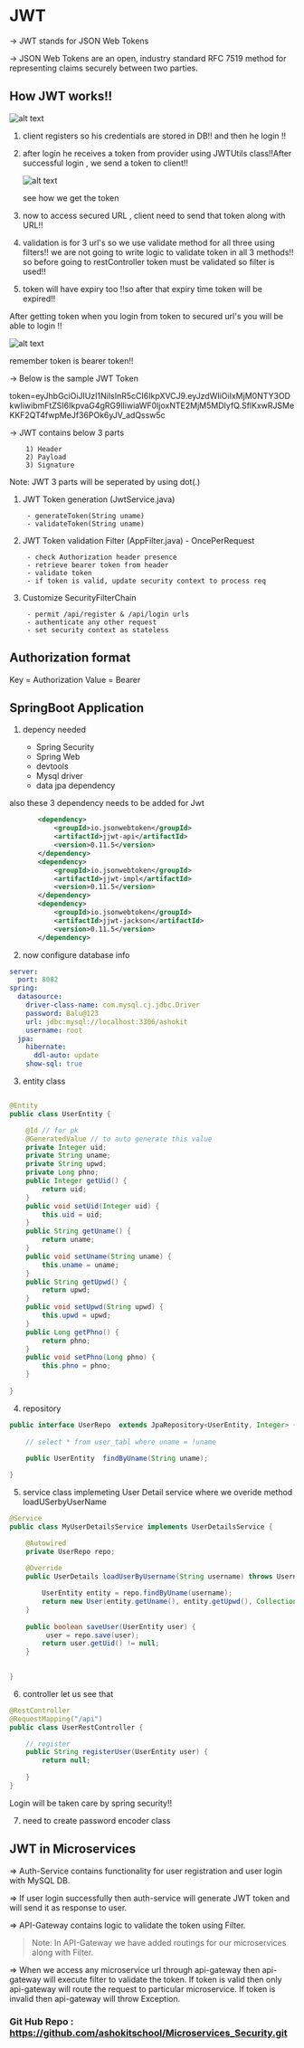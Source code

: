# JWT

-> JWT stands for JSON Web Tokens

-> JSON Web Tokens are an open, industry standard RFC 7519 method for representing claims securely between two parties.

## How JWT works!!

![alt text](image.png)

1. client registers so his credentials are stored in DB!! and then he login !!

2. after login he receives a token from provider using JWTUtils class!!After successful login , we send a token to client!!

	![alt text](image-1.png)

	see how we get the token

3. now to access secured URL , client need to send that token along with URL!!

4. validation is for 3 url's so we use validate method for all three using filters!! we are not going to write logic to validate token in all 3 methods!! so before going to restController token must be validated so filter is used!!


5. token will have expiry too !!so after that expiry time token will be expired!!

After getting token when you login from token to secured url's you 
will be able to login !!

![alt text](image-2.png)

remember token is bearer token!!


-> Below is the sample JWT Token

token=eyJhbGciOiJIUzI1NiIsInR5cCI6IkpXVCJ9.eyJzdWIiOiIxMjM0NTY3ODkwIiwibmFtZSI6IkpvaG4gRG9lIiwiaWF0IjoxNTE2MjM5MDIyfQ.SflKxwRJSMeKKF2QT4fwpMeJf36POk6yJV_adQssw5c

-> JWT contains below 3 parts

		1) Header
		2) Payload
		3) Signature

Note: JWT 3 parts will be seperated by using dot(.)


1) JWT Token generation (JwtService.java)

		- generateToken(String uname)
		- validateToken(String uname)

2) JWT Token validation Filter (AppFilter.java) - OncePerRequest
	
		- check Authorization header presence
		- retrieve bearer token from header
		- validate token
		- if token is valid, update security context to process req

3) Customize SecurityFilterChain

		- permit /api/register & /api/login urls
		- authenticate any other request
		- set security context as stateless

## Authorization format
Key = Authorization
Value = Bearer <token>

## SpringBoot Application

1. depency needed

	- Spring Security
	- Spring Web
	- devtools
	- Mysql driver
	- data jpa dependency

 also these 3 dependency needs to be added for Jwt

 ```xml
		<dependency>
			<groupId>io.jsonwebtoken</groupId>
			<artifactId>jjwt-api</artifactId>
			<version>0.11.5</version>
		</dependency>
		<dependency>
			<groupId>io.jsonwebtoken</groupId>
			<artifactId>jjwt-impl</artifactId>
			<version>0.11.5</version>
		</dependency>
		<dependency>
			<groupId>io.jsonwebtoken</groupId>
			<artifactId>jjwt-jackson</artifactId>
			<version>0.11.5</version>
		</dependency>
 ```	

2. now configure database info 

```yml
server:
  port: 8082
spring:
  datasource:
    driver-class-name: com.mysql.cj.jdbc.Driver
    password: Balu@123
    url: jdbc:mysql://localhost:3306/ashokit
    username: root
  jpa:
    hibernate:
      ddl-auto: update
    show-sql: true

```

3. entity class

```java

@Entity
public class UserEntity {

	@Id // for pk
	@GeneratedValue // to auto generate this value
	private Integer uid;
	private String uname;
	private String upwd;
	private Long phno;
	public Integer getUid() {
		return uid;
	}
	public void setUid(Integer uid) {
		this.uid = uid;
	}
	public String getUname() {
		return uname;
	}
	public void setUname(String uname) {
		this.uname = uname;
	}
	public String getUpwd() {
		return upwd;
	}
	public void setUpwd(String upwd) {
		this.upwd = upwd;
	}
	public Long getPhno() {
		return phno;
	}
	public void setPhno(Long phno) {
		this.phno = phno;
	}
	
}
```
4. repository


```java
public interface UserRepo  extends JpaRepository<UserEntity, Integer> {
	
	// select * from user_tabl where uname = !uname
	
	public UserEntity  findByUname(String uname);

}

```

5. service class implemeting User Detail service where we overide method loadUSerbyUserName

```java
@Service
public class MyUserDetailsService implements UserDetailsService {

	@Autowired
	private UserRepo repo;
	
	@Override
	public UserDetails loadUserByUsername(String username) throws UsernameNotFoundException {

		UserEntity entity = repo.findByUname(username);
		return new User(entity.getUname(), entity.getUpwd(), Collections.emptyList());
	}
	
	public boolean saveUser(UserEntity user) {
         user = repo.save(user);
		return user.getUid() != null;
	}
	

}

```

6. controller let us see that

```java
@RestController
@RequestMapping("/api")
public class UserRestController {

	// register
	public String registerUser(UserEntity user) {
		return null;
		
	}
}

```

Login will be taken care by spring security!!

7. need to create password encoder class
## JWT in Microservices

=> Auth-Service contains functionality for user registration and user login with MySQL DB. 

=> If user login successfully then auth-service will generate JWT token and will send it as response to user.

=> API-Gateway contains logic to validate the token using Filter.

>Note: In API-Gateway we have added routings for our microservices along with Filter.

=> When we access any microservice url through api-gateway then api-gateway will execute filter to validate the token. If token is valid then only api-gateway will route the request to particular microservice. If token is invalid then api-gateway will throw Exception.

### Git Hub Repo : https://github.com/ashokitschool/Microservices_Security.git

